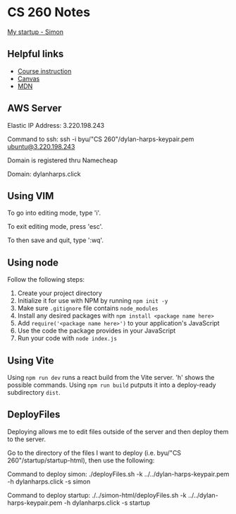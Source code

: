 # CS 260 Notes

[My startup - Simon](https://simon.cs260.click)

## Helpful links

- [Course instruction](https://github.com/webprogramming260)
- [Canvas](https://byu.instructure.com)
- [MDN](https://developer.mozilla.org)

## AWS Server
Elastic IP Address: 3.220.198.243

Command to ssh: ssh -i byu/"CS 260"/dylan-harps-keypair.pem ubuntu@3.220.198.243

Domain is registered thru Namecheap

Domain: dylanharps.click

## Using VIM
To go into editing mode, type 'i'.

To exit editing mode, press 'esc'.

To then save and quit, type ':wq'.

## Using node
Follow the following steps:
1. Create your project directory
2. Initialize it for use with NPM by running ```npm init -y```
3. Make sure ```.gitignore``` file contains ```node_modules```
4. Install any desired packages with ```npm install <package name here>```
5. Add ```require('<package name here>')``` to your application's JavaScript
6. Use the code the package provides in your JavaScript
7. Run your code with ```node index.js```

## Using Vite
Using ```npm run dev``` runs a react build from the Vite server.
'h' shows the possible commands.
Using ```npm run build``` putputs it into a deploy-ready subdirectory ```dist```.


## DeployFiles
Deploying allows me to edit files outside of the server and then deploy them to the server. 

Go to the directory of the files I want to deploy (i.e. byu/"CS 260"/startup/startup-html), then use the following:

Command to deploy simon: ./deployFiles.sh -k ../../dylan-harps-keypair.pem -h dylanharps.click -s simon

Command to deploy startup: ./../simon-html/deployFiles.sh -k ../../dylan-harps-keypair.pem -h dylanharps.click -s startup
